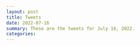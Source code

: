 ```yaml
---
layout: post
title: Tweets
date: 2022-07-16
summary: These are the tweets for July 16, 2022.
categories:
---
```


